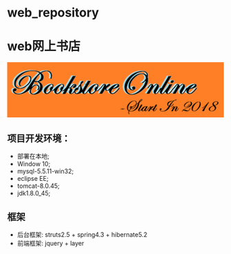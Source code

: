 web_repository
====

# web网上书店

![Logo](https://raw.githubusercontent.com/2019web/web_repository/master/WikiPage_LOGO/LOGO.png)

## 项目开发环境：
*  部署在本地;
*  Window 10;
*  mysql-5.5.11-win32;
*  eclipse EE;
*  tomcat-8.0.45;
*  jdk1.8.0_45;
## 框架
*  后台框架: struts2.5 + spring4.3 + hibernate5.2
*  前端框架: jquery + layer
